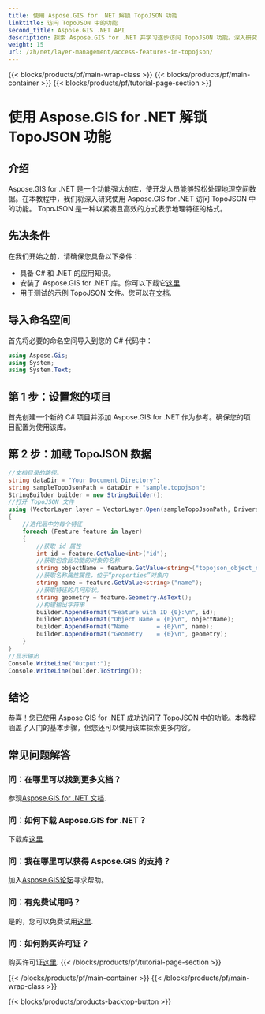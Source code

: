 ```yaml
---
title: 使用 Aspose.GIS for .NET 解锁 TopoJSON 功能
linktitle: 访问 TopoJSON 中的功能
second_title: Aspose.GIS .NET API
description: 探索 Aspose.GIS for .NET 并学习逐步访问 TopoJSON 功能。深入研究文档，轻松释放地理空间功能。
weight: 15
url: /zh/net/layer-management/access-features-in-topojson/
---
```


{{< blocks/products/pf/main-wrap-class >}}
{{< blocks/products/pf/main-container >}}
{{< blocks/products/pf/tutorial-page-section >}}

# 使用 Aspose.GIS for .NET 解锁 TopoJSON 功能

## 介绍
Aspose.GIS for .NET 是一个功能强大的库，使开发人员能够轻松处理地理空间数据。在本教程中，我们将深入研究使用 Aspose.GIS for .NET 访问 TopoJSON 中的功能。 TopoJSON 是一种以紧凑且高效的方式表示地理特征的格式。
## 先决条件
在我们开始之前，请确保您具备以下条件：
- 具备 C# 和 .NET 的应用知识。
- 安装了 Aspose.GIS for .NET 库。你可以下载它[这里](https://releases.aspose.com/gis/net/).
- 用于测试的示例 TopoJSON 文件。您可以在[文档](https://reference.aspose.com/gis/net/).
## 导入命名空间
首先将必要的命名空间导入到您的 C# 代码中：
```csharp
using Aspose.Gis;
using System;
using System.Text;
```
## 第 1 步：设置您的项目
首先创建一个新的 C# 项目并添加 Aspose.GIS for .NET 作为参考。确保您的项目配置为使用该库。
## 第 2 步：加载 TopoJSON 数据
```csharp
//文档目录的路径。
string dataDir = "Your Document Directory";
string sampleTopoJsonPath = dataDir + "sample.topojson";
StringBuilder builder = new StringBuilder();
//打开 TopoJSON 文件
using (VectorLayer layer = VectorLayer.Open(sampleTopoJsonPath, Drivers.TopoJson))
{
    //迭代层中的每个特征
    foreach (Feature feature in layer)
    {
        //获取 id 属性
        int id = feature.GetValue<int>("id");
        //获取包含此功能的对象的名称
        string objectName = feature.GetValue<string>("topojson_object_name");
        //获取名称属性属性，位于“properties”对象内
        string name = feature.GetValue<string>("name");
        //获取特征的几何形状。
        string geometry = feature.Geometry.AsText();
        //构建输出字符串
        builder.AppendFormat("Feature with ID {0}:\n", id);
        builder.AppendFormat("Object Name = {0}\n", objectName);
        builder.AppendFormat("Name        = {0}\n", name);
        builder.AppendFormat("Geometry    = {0}\n", geometry);
    }
}
//显示输出
Console.WriteLine("Output:");
Console.WriteLine(builder.ToString());
```
## 结论
恭喜！您已使用 Aspose.GIS for .NET 成功访问了 TopoJSON 中的功能。本教程涵盖了入门的基本步骤，但您还可以使用该库探索更多内容。
## 常见问题解答
### 问：在哪里可以找到更多文档？
参观[Aspose.GIS for .NET 文档](https://reference.aspose.com/gis/net/).
### 问：如何下载 Aspose.GIS for .NET？
下载库[这里](https://releases.aspose.com/gis/net/).
### 问：我在哪里可以获得 Aspose.GIS 的支持？
加入[Aspose.GIS论坛](https://forum.aspose.com/c/gis/33)寻求帮助。
### 问：有免费试用吗？
是的，您可以免费试用[这里](https://releases.aspose.com/).
### 问：如何购买许可证？
购买许可证[这里](https://purchase.aspose.com/buy).
{{< /blocks/products/pf/tutorial-page-section >}}

{{< /blocks/products/pf/main-container >}}
{{< /blocks/products/pf/main-wrap-class >}}

{{< blocks/products/products-backtop-button >}}
